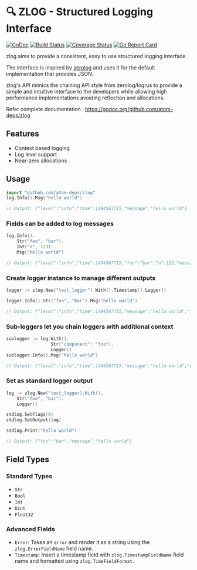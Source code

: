 # :mag: ZLOG - Structured Logging Interface

[![GoDoc][doc-img]][doc] [![Build Status][ci-img]][ci] [![Coverage Status][cov-img]][cov] [![Go Report Card][report-card-img]][report-card]

zlog aims to provide a consistent, easy to use structured logging interface.

The interface is inspired by [zerolog](https://github.com/rs/zerolog) and uses
it for the default implementation that provides JSON.

zlog's API mimics the chaining API style from zerolog/logrus to provide a simple and 
intuitive interface to the developers while allowing high performance implementations
avoiding reflection and allocations.

Refer complete documentation : https://godoc.org/github.com/atom-deps/zlog

## Features

* Context based logging
* Log level support
* Near-zero allocations

## Usage

```go
import "github.com/atom-deps/zlog"
log.Info().Msg("hello world")

// Output: {"level":"info","time":1494567715,"message":"hello world"}
```

### Fields can be added to log messages

```go
log.Info().
    Str("foo", "bar").
    Int("n", 123).
    Msg("hello world")

// Output: {"level":"info","time":1494567715,"foo":"bar","n":123,"message":"hello world"}
```

### Create logger instance to manage different outputs

```go
logger := zlog.New("test_logger").With().Timestamp().Logger()

logger.Info().Str("foo", "bar").Msg("hello world")

// Output: {"level":"info","time":1494567715,"message":"hello world","foo":"bar"}
```

### Sub-loggers let you chain loggers with additional context

```go
sublogger := log.With().
                 Str("component": "foo").
                 Logger()
sublogger.Info().Msg("hello world")

// Output: {"level":"info","time":1494567715,"message":"hello world","component":"foo"}
```

### Set as standard logger output

```go
log := zlog.New("test_logger).With().
    Str("foo", "bar").
    Logger()

stdlog.SetFlags(0)
stdlog.SetOutput(log)

stdlog.Print("hello world")

// Output: {"foo":"bar","message":"hello world"}
```


## Field Types

### Standard Types

* `Str`
* `Bool`
* `Int` 
* `Uint` 
* `Float32`

### Advanced Fields

* `Error`: Takes an `error` and render it as a string using the `zlog.ErrorFieldName` field name.
* `Timestamp`: Insert a timestamp field with `zlog.TimestampFieldName` field name and formatted using `zlog.TimeFieldFormat`.


[doc-img]: http://img.shields.io/badge/GoDoc-Reference-blue.svg
[doc]: https://godoc.org/github.com/atom-deps/zlog

[ci-img]: https://img.shields.io/travis/atom-deps/zlog/master.svg
[ci]: https://travis-ci.org/uber-go/dig/branches

[cov-img]: https://codecov.io/gh/atom-deps/zlog/branch/master/graph/badge.svg
[cov]: https://codecov.io/gh/atom-deps/zlog/branch/master

[report-card-img]: https://goreportcard.com/badge/github.com/atom-deps/zlog
[report-card]: https://goreportcard.com/report/github.com/atom-deps/zlog
